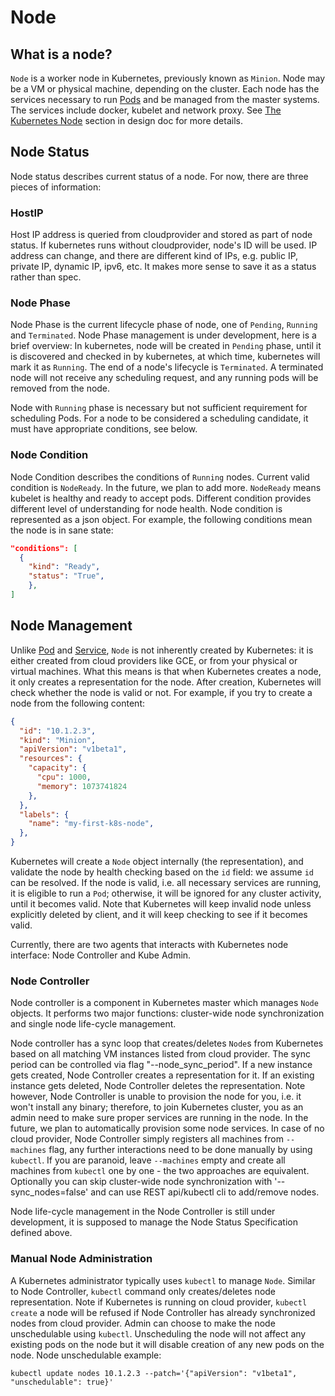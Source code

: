 # Node

## What is a node?

`Node` is a worker node in Kubernetes, previously known as `Minion`. Node
may be a VM or physical machine, depending on the cluster. Each node has
the services necessary to run [Pods](pods.md) and be managed from the master
systems. The services include docker, kubelet and network proxy. See
[The Kubernetes Node](../DESIGN.md#the-kubernetes-node) section in design
doc for more details.

## Node Status

Node status describes current status of a node. For now, there are three
pieces of information:

### HostIP

Host IP address is queried from cloudprovider and stored as part of node
status. If kubernetes runs without cloudprovider, node's ID will be used.
IP address can change, and there are different kind of IPs, e.g. public
IP, private IP, dynamic IP, ipv6, etc. It makes more sense to save it as
a status rather than spec.

### Node Phase

Node Phase is the current lifecycle phase of node, one of `Pending`,
`Running` and `Terminated`. Node Phase management is under development,
here is a brief overview: In kubernetes, node will be created in `Pending`
phase, until it is discovered and checked in by kubernetes, at which time,
kubernetes will mark it as `Running`. The end of a node's lifecycle is
`Terminated`. A terminated node will not receive any scheduling request,
and any running pods will be removed from the node.

Node with `Running` phase is necessary but not sufficient requirement for
scheduling Pods. For a node to be considered a scheduling candidate, it
must have appropriate conditions, see below.

### Node Condition
Node Condition describes the conditions of `Running` nodes. Current valid
condition is `NodeReady`. In the future, we plan to add more. 
`NodeReady` means kubelet is healthy and ready to accept pods. Different 
condition provides different level of understanding for node health. 
Node condition is represented as a json object. For example, 
the following conditions mean the node is in sane state:
```json
"conditions": [
  {
    "kind": "Ready",
    "status": "True",
    },
]
```

## Node Management

Unlike [Pod](pods.md) and [Service](services.md), `Node` is not inherently
created by Kubernetes: it is either created from cloud providers like GCE,
or from your physical or virtual machines. What this means is that when
Kubernetes creates a node, it only creates a representation for the node.
After creation, Kubernetes will check whether the node is valid or not.
For example, if you try to create a node from the following content:
```json
{
  "id": "10.1.2.3",
  "kind": "Minion",
  "apiVersion": "v1beta1",
  "resources": {
    "capacity": {
      "cpu": 1000,
      "memory": 1073741824
    },
  },
  "labels": {
    "name": "my-first-k8s-node",
  },
}
```

Kubernetes will create a `Node` object internally (the representation), and
validate the node by health checking based on the `id` field: we assume `id`
can be resolved. If the node is valid, i.e. all necessary services are running,
it is eligible to run a `Pod`; otherwise, it will be ignored for any cluster
activity, until it becomes valid. Note that Kubernetes will keep invalid node
unless explicitly deleted by client, and it will keep checking to see if it
becomes valid.

Currently, there are two agents that interacts with Kubernetes node interface:
Node Controller and Kube Admin.

### Node Controller

Node controller is a component in Kubernetes master which manages `Node`
objects. It performs two major functions: cluster-wide node synchronization
and single node life-cycle management.

Node controller has a sync loop that creates/deletes `Node`s from Kubernetes
based on all matching VM instances listed from cloud provider. The sync period
can be controlled via flag "--node_sync_period". If a new instance
gets created, Node Controller creates a representation for it. If an existing
instance gets deleted, Node Controller deletes the representation. Note however,
Node Controller is unable to provision the node for you, i.e. it won't install
any binary; therefore, to
join Kubernetes cluster, you as an admin need to make sure proper services are
running in the node. In the future, we plan to automatically provision some node
services. In case of no cloud provider, Node Controller simply registers all
machines from `--machines` flag, any further interactions need to be done manually
by using `kubectl`. If you are paranoid, leave `--machines` empty and create all
machines from `kubectl` one by one - the two approaches are equivalent.
Optionally you can skip cluster-wide node synchronization with
'--sync_nodes=false' and can use REST api/kubectl cli to add/remove nodes.

Node life-cycle management in the Node Controller is still under development, it
is supposed to manage the Node Status Specification defined above.

### Manual Node Administration

A Kubernetes administrator typically uses `kubectl` to manage `Node`. Similar
to Node Controller, `kubectl` command only creates/deletes node representation.
Note if Kubernetes is running on cloud provider, `kubectl create` a node will
be refused if Node Controller has already synchronized nodes from cloud provider.
Admin can choose to make the node unschedulable using `kubectl`. Unscheduling the node
will not affect any existing pods on the node but it will disable creation of
any new pods on the node. Node unschedulable example:
```
kubectl update nodes 10.1.2.3 --patch='{"apiVersion": "v1beta1", "unschedulable": true}'
```
